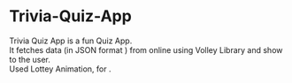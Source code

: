 # Trivia-Quiz-App
Trivia Quiz App is a fun Quiz App.<br> 
It fetches data (in JSON format ) from online using Volley Library and show to the user.<br>
Used Lottey Animation, for .

